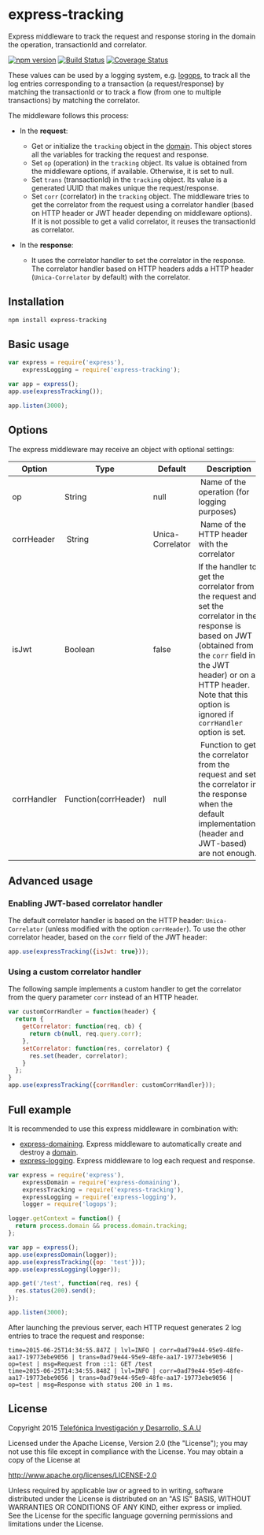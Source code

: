 # express-tracking

Express middleware to track the request and response storing in the domain the operation, transactionId and
correlator.

[![npm version](https://badge.fury.io/js/express-tracking.svg)](http://badge.fury.io/js/express-tracking)
[![Build Status](https://travis-ci.org/telefonica/node-express-tracking.svg)](https://travis-ci.org/telefonica/node-express-tracking)
[![Coverage Status](https://img.shields.io/coveralls/telefonica/node-express-tracking.svg)](https://coveralls.io/r/telefonica/node-express-tracking)

These values can be used by a logging system, e.g. [logops](https://github.com/telefonicaid/logops), to track all the log entries corresponding to a transaction (a request/response) by matching the transactionId or to track a flow (from one to multiple transactions) by matching the correlator.

The middleware follows this process:

* In the **request**:
  * Get or initialize the `tracking` object in the [domain](https://nodejs.org/api/domain.html). This object stores all the variables for tracking the request and response.
  * Set `op` (operation) in the `tracking` object. Its value is obtained from the middleware options, if available. Otherwise, it is set to null.
  * Set `trans` (transactionId) in the `tracking` object. Its value is a generated UUID that makes unique the request/response.
  * Set `corr` (correlator) in the `tracking` object. The middleware tries to get the correlator from the request using a correlator handler (based on HTTP header or JWT header depending on middleware options). If it is not possible to get a valid correlator, it reuses the transactionId as correlator.

* In the **response**:
   * It uses the correlator handler to set the correlator in the response. The correlator handler based on HTTP headers adds a HTTP header (`Unica-Correlator` by default) with the correlator.

## Installation

```bash
npm install express-tracking
```

## Basic usage

```js
var express = require('express'),
    expressLogging = require('express-tracking');

var app = express();
app.use(expressTracking());

app.listen(3000);
```

## Options

The express middleware may receive an object with optional settings:

| Option | Type | Default | Description |
|--------|------|---------|-------------|
| op | String | null | Name of the operation (for logging purposes) |
| corrHeader | String | Unica-Correlator | Name of the HTTP header with the correlator |
| isJwt | Boolean | false | If the handler to get the correlator from the request and set the correlator in the response is based on JWT (obtained from the `corr` field in the JWT header) or on a HTTP header. Note that this option is ignored if `corrHandler` option is set. |
| corrHandler | Function(corrHeader) | null | Function to get the correlator from the request and set the correlator in the response when the default implementations (header and JWT-based) are not enough. |

## Advanced usage

### Enabling JWT-based correlator handler

The default correlator handler is based on the HTTP header: `Unica-Correlator` (unless modified with the option `corrHeader`). To use the other correlator header, based on the `corr` field of the JWT header:

```js
app.use(expressTracking({isJwt: true}));
```

### Using a custom correlator handler

The following sample implements a custom handler to get the correlator from the query parameter `corr` instead of an HTTP header.

```js
var customCorrHandler = function(header) {
  return {
    getCorrelator: function(req, cb) {
      return cb(null, req.query.corr);
    },
    setCorrelator: function(res, correlator) {
      res.set(header, correlator);
    }
  };
}
app.use(expressTracking({corrHandler: customCorrHandler}));
```

## Full example

It is recommended to use this express middleware in combination with:

* [express-domaining](https://github.com/telefonicaid/node-express-domaining). Express middleware to automatically create and destroy a [domain](https://nodejs.org/api/domain.html).
* [express-logging](https://github.com/telefonicaid/node-express-logging). Express middleware to log each request and response.

```js
var express = require('express'),
    expressDomain = require('express-domaining'),
    expressTracking = require('express-tracking'),
    expressLogging = require('express-logging'),
    logger = require('logops');

logger.getContext = function() {
  return process.domain && process.domain.tracking;
};

var app = express();
app.use(expressDomain(logger));
app.use(expressTracking({op: 'test'}));
app.use(expressLogging(logger));

app.get('/test', function(req, res) {
  res.status(200).send();
});

app.listen(3000);
```

After launching the previous server, each HTTP request generates 2 log entries to trace the request and response:

```
time=2015-06-25T14:34:55.847Z | lvl=INFO | corr=0ad79e44-95e9-48fe-aa17-19773ebe9056 | trans=0ad79e44-95e9-48fe-aa17-19773ebe9056 | op=test | msg=Request from ::1: GET /test
time=2015-06-25T14:34:55.848Z | lvl=INFO | corr=0ad79e44-95e9-48fe-aa17-19773ebe9056 | trans=0ad79e44-95e9-48fe-aa17-19773ebe9056 | op=test | msg=Response with status 200 in 1 ms.
```

## License

Copyright 2015 [Telefónica Investigación y Desarrollo, S.A.U](http://www.tid.es)

Licensed under the Apache License, Version 2.0 (the "License"); you may not use this file except in compliance with the License. You may obtain a copy of the License at

http://www.apache.org/licenses/LICENSE-2.0

Unless required by applicable law or agreed to in writing, software distributed under the License is distributed on an "AS IS" BASIS, WITHOUT WARRANTIES OR CONDITIONS OF ANY KIND, either express or implied. See the License for the specific language governing permissions and limitations under the License.
